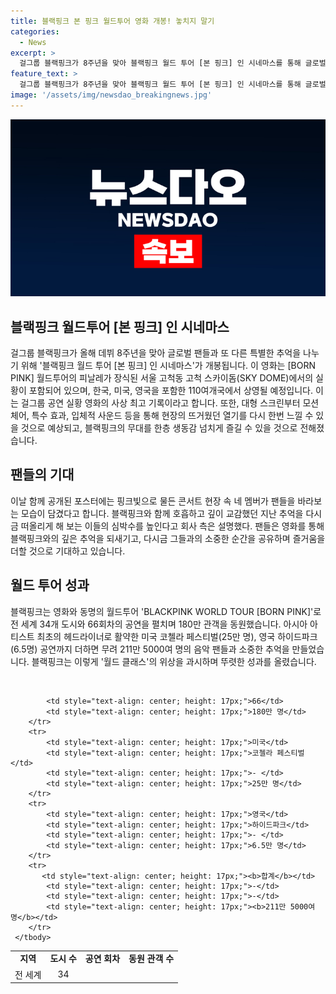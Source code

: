 ```yaml
---
title: 블랙핑크 본 핑크 월드투어 영화 개봉! 놓치지 말기
categories:
  - News
excerpt: >
  걸그룹 블랙핑크가 8주년을 맞아 블랙핑크 월드 투어 [본 핑크] 인 시네마스를 통해 글로벌 팬과의 특별한 추억을 공유한다. 실황 영화는 110여개국에서 상영되며 사상 최고의 공연 영화로 관객들을 다양한 포맷으로 만난다. 멤버들의 모습이 담긴 포스터는 팬들을 일으키며, BORN PINK 월드투어는 전 세계 34개 도시와 66회차 공연으로 180만 관객을 동원했으며, 헤드라이너로 활약하며 월드 클래스의 위상을 보여주었다.
feature_text: >
  걸그룹 블랙핑크가 8주년을 맞아 블랙핑크 월드 투어 [본 핑크] 인 시네마스를 통해 글로벌 팬과의 특별한 추억을 공유한다. 실황 영화는 110여개국에서 상영되며 사상 최고의 공연 영화로 관객들을 다양한 포맷으로 만난다. 멤버들의 모습이 담긴 포스터는 팬들을 일으키며, BORN PINK 월드투어는 전 세계 34개 도시와 66회차 공연으로 180만 관객을 동원했으며, 헤드라이너로 활약하며 월드 클래스의 위상을 보여주었다.
image: '/assets/img/newsdao_breakingnews.jpg'
---
```


<p><img src="/assets/img/newsdao_breakingnews.jpg" alt="pcversion 속보" /></p>

<h2 data-ke-size="size26">블랙핑크 월드투어 [본 핑크] 인 시네마스</h2>

<p data-ke-size="size16">걸그룹 블랙핑크가 올해 데뷔 8주년을 맞아 글로벌 팬들과 또 다른 특별한 추억을 나누기 위해 '블랙핑크 월드 투어 [본 핑크] 인 시네마스'가 개봉됩니다. 이 영화는 [BORN PINK] 월드투어의 피날레가 장식된 서울 고척동 고척 스카이돔(SKY DOME)에서의 실황이 포함되어 있으며, 한국, 미국, 영국을 포함한 110여개국에서 상영될 예정입니다. 이는 걸그룹 공연 실황 영화의 사상 최고 기록이라고 합니다. 또한, 대형 스크린부터 모션 체어, 특수 효과, 입체적 사운드 등을 통해 현장의 뜨거웠던 열기를 다시 한번 느낄 수 있을 것으로 예상되고, 블랙핑크의 무대를 한층 생동감 넘치게 즐길 수 있을 것으로 전해졌습니다.</p>

<h2 data-ke-size="size26">팬들의 기대</h2>

<p data-ke-size="size16">이날 함께 공개된 포스터에는 핑크빛으로 물든 콘서트 현장 속 네 멤버가 팬들을 바라보는 모습이 담겼다고 합니다. 블랙핑크와 함께 호흡하고 깊이 교감했던 지난 추억을 다시금 떠올리게 해 보는 이들의 심박수를 높인다고 회사 측은 설명했다. 팬들은 영화를 통해 블랙핑크와의 깊은 추억을 되새기고, 다시금 그들과의 소중한 순간을 공유하며 즐거움을 더할 것으로 기대하고 있습니다.</p>

<h2 data-ke-size="size26">월드 투어 성과</h2>

<p data-ke-size="size16">블랙핑크는 영화와 동명의 월드투어 'BLACKPINK WORLD TOUR [BORN PINK]'로 전 세계 34개 도시와 66회차의 공연을 펼치며 180만 관객을 동원했습니다. 아시아 아티스트 최초의 헤드라이너로 활약한 미국 코첼라 페스티벌(25만 명), 영국 하이드파크(6.5명) 공연까지 더하면 무려 211만 5000여 명의 음악 팬들과 소중한 추억을 만들었습니다. 블랙핑크는 이렇게 '월드 클래스'의 위상을 과시하며 뚜렷한 성과를 올렸습니다.</p>

<p data-ke-size="size16">&nbsp;</p>

<table>
    <tbody>
        <tr>
            <td style="text-align: center; height: 17px;"><b>지역</b></td>
            <td style="text-align: center; height: 17px;"><b>도시 수</b></td>
            <td style="text-align: center; height: 17px;"><b>공연 회차</b></td>
            <td style="text-align: center; height: 17px;"><b>동원 관객 수</b></td>
        </tr>
        <tr>
            <td style="text-align: center; height: 17px;">전 세계</td>
            <td style="text-align: center; height: 17px;">34</td>

            <td style="text-align: center; height: 17px;">66</td>
            <td style="text-align: center; height: 17px;">180만 명</td>
        </tr>
        <tr>
            <td style="text-align: center; height: 17px;">미국</td>
            <td style="text-align: center; height: 17px;">코첼라 페스티벌</td>
            <td style="text-align: center; height: 17px;">- </td>
            <td style="text-align: center; height: 17px;">25만 명</td>
        </tr>
        <tr>
            <td style="text-align: center; height: 17px;">영국</td>
            <td style="text-align: center; height: 17px;">하이드파크</td>
            <td style="text-align: center; height: 17px;">- </td>
            <td style="text-align: center; height: 17px;">6.5만 명</td>
        </tr>
        <tr>
           <td style="text-align: center; height: 17px;"><b>합계</b></td>
            <td style="text-align: center; height: 17px;">-</td>
            <td style="text-align: center; height: 17px;">-</td>
            <td style="text-align: center; height: 17px;"><b>211만 5000여 명</b></td>
        </tr>
     </tbody>
</table>

<p data-ke-size="size16">&nbsp;</p>

